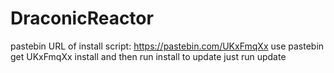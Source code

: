 # DraconicReactor
pastebin URL of install script: https://pastebin.com/UKxFmqXx
use pastebin get UKxFmqXx install and then run install
to update just run update
